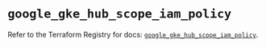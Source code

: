 # `google_gke_hub_scope_iam_policy`

Refer to the Terraform Registry for docs: [`google_gke_hub_scope_iam_policy`](https://registry.terraform.io/providers/hashicorp/google-beta/5.38.0/docs/resources/google_gke_hub_scope_iam_policy).
